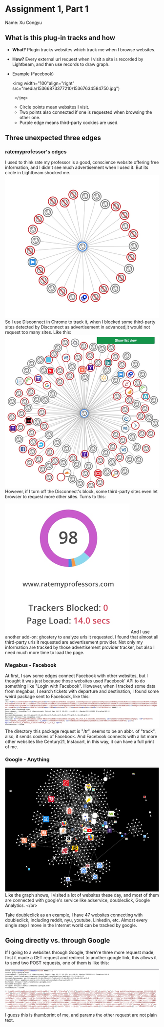 # Assignment 1, Part 1

Name: Xu Congyu

## What is this plug-in tracks and how

* **What?**  Plugin tracks websites which track me when I browse websites.
* **How?** Every external url request when I visit a site is recorded by Lightbeam, and then use records to draw graph.
* Example \(Facebook\) 

  &lt;img width="100"align="right" src="media/15366873377210/15367634584750.jpg"\)

  ```text
   </img>
  ```

  * Circle points mean websites I visit. 
  * Two points also connected if one is requested when browsing the other one.        
  * Purple edge means third-party cookies are used.      

## Three unexpected three edges

### ratemyprofessor's edges

I used to think rate my professor is a good, conscience website offering free information, and I didn't see much advertisement when I used it. But its circle in Lightbeam shocked me. ![](../../.gitbook/assets/15367662510171.jpg) So I use Disconnect in Chrome to track it, when I blocked some third-party sites detected by Disconnect as advertisement in advanced,it would not request too many sites. Like this: ![](../../.gitbook/assets/15367667993253.jpg) However, if I turn off the Disconnect's block, some third-party sites even let browser to request more other sites. Turns to this:

![](../../.gitbook/assets/15367671229510.jpg) And I use another add-on: ghostery to analyze urls it requested, I found that almost all third-party urls it requested are advertisement provider. Not only my information are tracked by those advertisement provider tracker, but also I need much more time to load the page.

### Megabus - Facebook

At first, I saw some edges connect Facebook with other websites, but I thought it was just because those websites used Facebook' API to do something like "Login with Facebook". However, when I tracked some data from megabus, I search tickets with departure and destination, I found some weird package sent to Facebook, like this: ![](../../.gitbook/assets/15367821343661.jpg) The directory this package request is "/tr", seems to be an abbr. of "track", also, it sends cookies of Facebook. And Facebook connects with a lot more other websites like Century21, Instacart, in this way, it can have a full print of me.

### Google - Anything

![](../../.gitbook/assets/15367848863438.jpg) Like the graph shows, I visited a lot of websites these day, and most of them are connected with google's service like adservice, doubleclick, Google Analytics. &lt;/br&gt;

Take doubleclick as an example, I have 47 websites connecting with doubleclick, including reddit, nyu, youtube, Linkedin, etc. Almost every single step I move in the Internet world can be tracked by google.

## Going directly vs. through Google

If I going to a websites through Google, there're three more request made, first it made a GET request and redirect to another google link, this allows it to send two POST requests, one of them is like this:

![](../../.gitbook/assets/15368038321306.jpg) I guess this is thumbprint of me, and params the other request are not plain text.

